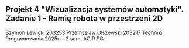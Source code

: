 Projekt 4 "Wizualizacja systemów automatyki".
Zadanie 1 - Ramię robota w przestrzeni 2D
--
Szymon Lewicki 203253 Przemysław Olszewski 203217
Techniki Programowania 2025r. - 2 sem. ACIR PG

